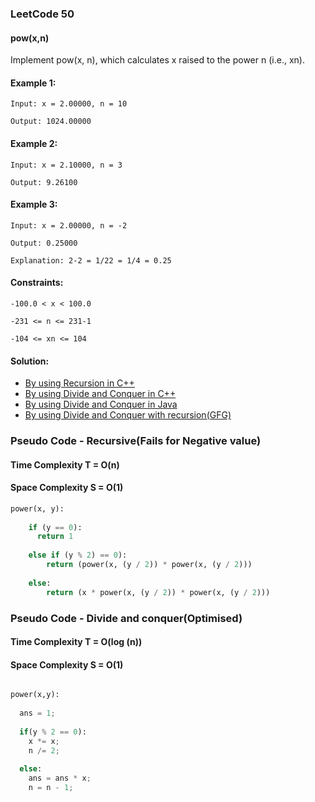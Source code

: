 ### LeetCode 50

#### pow(x,n)

Implement pow(x, n), which calculates x raised to the power n (i.e., xn).

#### Example 1:

```
Input: x = 2.00000, n = 10

Output: 1024.00000
```

#### Example 2:

``` 
Input: x = 2.10000, n = 3

Output: 9.26100
```
#### Example 3:

```
Input: x = 2.00000, n = -2

Output: 0.25000

Explanation: 2-2 = 1/22 = 1/4 = 0.25
``` 

#### Constraints:

```
-100.0 < x < 100.0

-231 <= n <= 231-1

-104 <= xn <= 104
```

#### Solution:

- [By using Recursion in C++](https://github.com/Ajay2521/Competitive-Programming/blob/main/Integer/pow(x%2Cn)/pow(x%2Cn)%20by%20Recursive.cpp)
- [By using Divide and Conquer in C++](https://github.com/Ajay2521/Competitive-Programming/blob/main/Integer/pow(x%2Cn)/pow(x%2Cn)%20by%20DivCon.cpp)
- [By using Divide and Conquer in Java](https://github.com/Ajay2521/Competitive-Programming/blob/main/Integer/pow(x%2Cn)/pow(x%2Cn)%20by%20DivCon.java)
- [By using Divide and Conquer with recursion(GFG)](https://github.com/Ajay2521/Competitive-Programming/blob/main/Integer/pow(x%2Cn)/DivCon%20with%20Recursion.cpp)

### Pseudo Code - Recursive(Fails for Negative value)

#### Time Complexity T = O(n)

#### Space Complexity S = O(1)

```python
power(x, y):
 
    if (y == 0): 
      return 1
    
    else if (y % 2) == 0):
        return (power(x, (y / 2)) * power(x, (y / 2)))
    
    else:
        return (x * power(x, (y / 2)) * power(x, (y / 2)))
```

### Pseudo Code - Divide and conquer(Optimised)

#### Time Complexity T = O(log (n))

#### Space Complexity S = O(1)

```python

power(x,y):
  
  ans = 1;
  
  if(y % 2 == 0):
    x *= x;
    n /= 2;
  
  else:
    ans = ans * x;
    n = n - 1;
 
``` 
